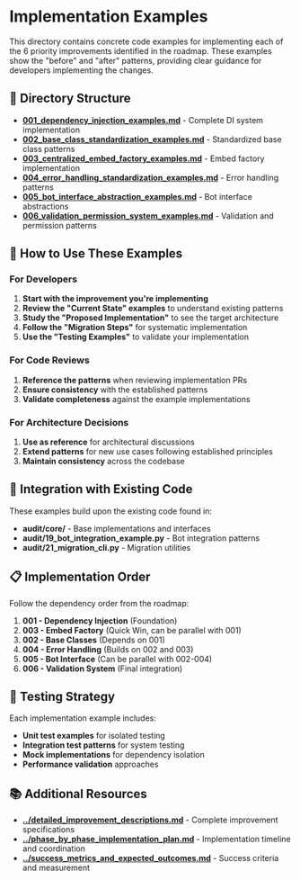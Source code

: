 # Implementation Examples

This directory contains concrete code examples for implementing each of the 6 priority improvements identified in the roadmap. These examples show the "before" and "after" patterns, providing clear guidance for developers implementing the changes.

## 📁 Directory Structure

- **[001_dependency_injection_examples.md](./001_dependency_injection_examples.md)** - Complete DI system implementation
- **[002_base_class_standardization_examples.md](./002_base_class_standardization_examples.md)** - Standardized base class patterns
- **[003_centralized_embed_factory_examples.md](./003_centralized_embed_factory_examples.md)** - Embed factory implementation
- **[004_error_handling_standardization_examples.md](./004_error_handling_standardization_examples.md)** - Error handling patterns
- **[005_bot_interface_abstraction_examples.md](./005_bot_interface_abstraction_examples.md)** - Bot interface abstractions
- **[006_validation_permission_system_examples.md](./006_validation_permission_system_examples.md)** - Validation and permission patterns

## 🎯 How to Use These Examples

### For Developers
1. **Start with the improvement you're implementing**
2. **Review the "Current State" examples** to understand existing patterns
3. **Study the "Proposed Implementation"** to see the target architecture
4. **Follow the "Migration Steps"** for systematic implementation
5. **Use the "Testing Examples"** to validate your implementation

### For Code Reviews
1. **Reference the patterns** when reviewing implementation PRs
2. **Ensure consistency** with the established patterns
3. **Validate completeness** against the example implementations

### For Architecture Decisions
1. **Use as reference** for architectural discussions
2. **Extend patterns** for new use cases following established principles
3. **Maintain consistency** across the codebase

## 🔗 Integration with Existing Code

These examples build upon the existing code found in:
- **audit/core/** - Base implementations and interfaces
- **audit/19_bot_integration_example.py** - Bot integration patterns
- **audit/21_migration_cli.py** - Migration utilities

## 📋 Implementation Order

Follow the dependency order from the roadmap:

1. **001 - Dependency Injection** (Foundation)
2. **003 - Embed Factory** (Quick Win, can be parallel with 001)
3. **002 - Base Classes** (Depends on 001)
4. **004 - Error Handling** (Builds on 002 and 003)
5. **005 - Bot Interface** (Can be parallel with 002-004)
6. **006 - Validation System** (Final integration)

## 🧪 Testing Strategy

Each implementation example includes:
- **Unit test examples** for isolated testing
- **Integration test patterns** for system testing
- **Mock implementations** for dependency isolation
- **Performance validation** approaches

## 📚 Additional Resources

- **[../detailed_improvement_descriptions.md](../detailed_improvement_descriptions.md)** - Complete improvement specifications
- **[../phase_by_phase_implementation_plan.md](../phase_by_phase_implementation_plan.md)** - Implementation timeline and coordination
- **[../success_metrics_and_expected_outcomes.md](../success_metrics_and_expected_outcomes.md)** - Success criteria and measurement

